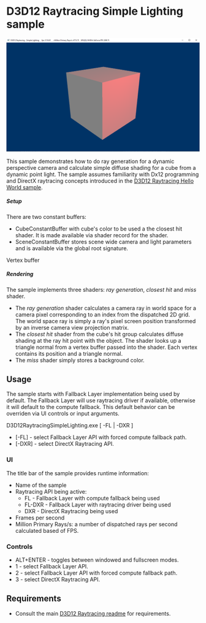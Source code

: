 # D3D12 Raytracing Simple Lighting sample
![D3D12 Raytracing Simple Lighting GUI](Screenshot.png)

This sample demonstrates how to do ray generation for a dynamic perspective camera and calculate simple diffuse shading for a cube from a dynamic point light. The sample assumes familiarity with Dx12 programming and DirectX raytracing concepts introduced in the [D3D12 Raytracing Hello World sample](..\D3D12RaytracingHelloWorld\readme.md).

##### Setup

There are two constant buffers: 
* CubeConstantBuffer with cube's color to be used a the closest hit shader. It is made available via shader record for the shader.
* SceneConstantBuffer stores scene wide camera and light parameters and is available via the global root signature.

Vertex buffer

##### Rendering
The sample implements three shaders: *ray generation*, *closest hit* and *miss* shader. 
* The *ray generation* shader calculates a camera ray in world space for a camera pixel corresponding to an index from the dispatched 2D grid. The world space ray is simply a ray's pixel screen position transformed by an inverse camera view projection matrix.
* The *closest hit* shader from the cube's hit group calculates diffuse shading at the ray hit point with the object. The shader looks up a triangle normal from a vertex buffer passed into the shader. Each vertex contains its position and a triangle normal.
* The *miss* shader simply stores a background color. 


## Usage
The sample starts with Fallback Layer implementation being used by default. The Fallback Layer will use raytracing driver if available, otherwise it will default to the compute fallback. This default behavior can be overriden via UI controls or input arguments.

D3D12RaytracingSimpleLighting.exe [ -FL | -DXR ]
* [-FL] - select Fallback Layer API with forced compute fallback path.
* [-DXR] - select DirectX Raytracing API.

### UI
The title bar of the sample provides runtime information:
* Name of the sample
* Raytracing API being active:
  * FL - Fallback Layer with compute fallback being used
  * FL-DXR - Fallback Layer with raytracing driver being used
  * DXR - DirectX Raytracing being used
* Frames per second
* Million Primary Rays/s: a number of dispatched rays per second calculated based of FPS.

### Controls
* ALT+ENTER - toggles between windowed and fullscreen modes.
* 1 - select Fallback Layer API.
* 2 - select Fallback Layer API with forced compute fallback path.
* 3 - select DirectX Raytracing API.

## Requirements
* Consult the main [D3D12 Raytracing readme](../../readme.md) for requirements.